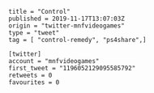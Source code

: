 ```
title = "Control"
published = 2019-11-17T13:07:03Z
origin = "twitter-mnfvideogames"
type = "tweet"
tag = [ "control-remedy", "ps4share",]

[twitter]
account = "mnfvideogames"
first_tweet = "1196052129095585792"
retweets = 0
favourites = 0
```

<p class='image'><img src='https://mnf.m17s.net/2019/11/17/EJk7EiGXsAEAdd2.jpg' alt=''></p>

